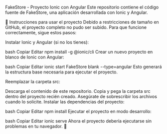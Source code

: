 
FakeStore - Proyecto Ionic con Angular
Este repositorio contiene el código fuente de FakeStore, una aplicación desarrollada con Ionic y Angular.

📌 Instrucciones para usar el proyecto
Debido a restricciones de tamaño en GitHub, el proyecto completo no pudo ser subido. Para que funcione correctamente, sigue estos pasos:

Instalar Ionic y Angular (si no los tienes):

bash
Copiar
Editar
npm install -g @ionic/cli
Crear un nuevo proyecto en blanco de Ionic con Angular:

bash
Copiar
Editar
ionic start FakeStore blank --type=angular
Esto generará la estructura base necesaria para ejecutar el proyecto.

Reemplazar la carpeta src:

Descarga el contenido de este repositorio.
Copia y pega la carpeta src dentro del proyecto recién creado.
Asegúrate de sobrescribir los archivos cuando lo solicite.
Instalar las dependencias del proyecto:

bash
Copiar
Editar
npm install
Ejecutar el proyecto en modo desarrollo:

bash
Copiar
Editar
ionic serve
Ahora el proyecto debería ejecutarse sin problemas en tu navegador. 🚀


